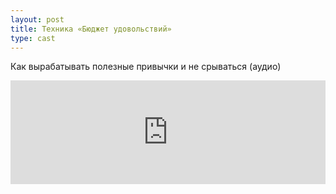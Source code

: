 ```yaml
---
layout: post
title: Техника «Бюджет удовольствий»
type: cast
---
```


Как вырабатывать полезные привычки и не срываться (аудио)

<iframe width="100%" height="166" scrolling="no" frameborder="no" src="https://w.soundcloud.com/player/?url=https%3A//api.soundcloud.com/tracks/217039187&amp;color=ff5500&amp;auto_play=false&amp;hide_related=false&amp;show_comments=true&amp;show_user=true&amp;show_reposts=false"></iframe>